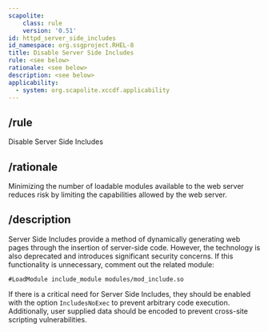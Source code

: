 ```yaml
---
scapolite:
    class: rule
    version: '0.51'
id: httpd_server_side_includes
id_namespace: org.ssgproject.RHEL-8
title: Disable Server Side Includes
rule: <see below>
rationale: <see below>
description: <see below>
applicability:
  - system: org.scapolite.xccdf.applicability
---
```



## /rule

Disable Server Side Includes

## /rationale

Minimizing
the number of loadable modules available to the web server reduces risk
by limiting the capabilities allowed by the web server.

## /description

Server
Side Includes provide a method of dynamically generating web pages
through the insertion of server-side code. However, the technology is
also deprecated and introduces significant security concerns. If this
functionality is unnecessary, comment out the related module:

``` 
#LoadModule include_module modules/mod_include.so
```

If there is a critical need for Server Side Includes, they should be
enabled with the option `IncludesNoExec` to prevent arbitrary code
execution. Additionally, user supplied data should be encoded to prevent
cross-site scripting vulnerabilities.
